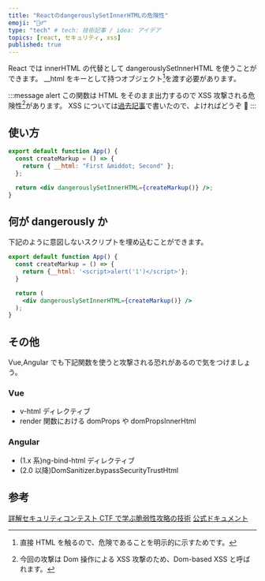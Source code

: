 ```yaml
---
title: "ReactのdangerouslySetInnerHTMLの危険性"
emoji: "👮‍♂️"
type: "tech" # tech: 技術記事 / idea: アイデア
topics: [react, セキュリティ, xss]
published: true
---
```


React では innerHTML の代替として dangerouslySetInnerHTML を使うことができます。
\_\_html をキーとして持つオブジェクト[^1]を渡す必要があります。

:::message alert
この関数は HTML をそのまま出力するので XSS 攻撃される危険性[^2]があります。
XSS については[過去記事](https://zenn.dev/mo_ri_regen/articles/cross-site-scripting)で書いたので、よければどうぞ 👋
:::

[^1]: 直接 HTML を触るので、危険であることを明示的に示すためです。
[^2]: 今回の攻撃は Dom 操作による XSS 攻撃のため、Dom-based XSS と呼ばれます。

## 使い方

```jsx
export default function App() {
  const createMarkup = () => {
    return { __html: "First &middot; Second" };
  };

  return <div dangerouslySetInnerHTML={createMarkup()} />;
}
```

## 何が dangerously か

下記のように意図しないスクリプトを埋め込むことができます。

```jsx
export default function App() {
  const createMarkup = () => {
    return {__html: '<script>alert('1')</script>'};
  }

  return (
    <div dangerouslySetInnerHTML={createMarkup()} />
  );
}
```

## その他

Vue,Angular でも下記関数を使うと攻撃される恐れがあるので気をつけましょう。

### Vue

- v-html ディレクティブ
- render 関数における domProps や domPropsInnerHtml

### Angular

- (1.x 系)ng-bind-html ディレクティブ
- (2.0 以降)DomSanitizer.bypassSecurityTrustHtml

## 参考

[詳解セキュリティコンテスト CTF で学ぶ脆弱性攻略の技術](https://book.mynavi.jp/ec/products/detail/id=122750)
[公式ドキュメント](https://ja.reactjs.org/docs/dom-elements.html#dangerouslysetinnerhtml)
